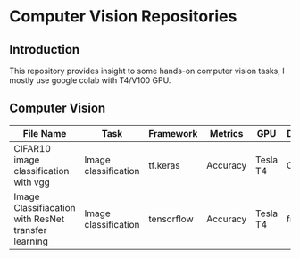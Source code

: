 # Computer Vision Repositories

## Introduction
This repository provides insight to some hands-on computer vision tasks, I mostly use google colab with T4/V100 GPU.



## Computer Vision
| File Name  |Task  | Framework    | Metrics       | GPU |  Dataset | Models | 
| ----- | ------------ | ------------- |---- | ---------- | ------- |------- |
| CIFAR10 image classification with vgg | Image classification | tf.keras | Accuracy | Tesla T4 | CIFA10 | vgg16 |
| Image Classifiacation with ResNet transfer learning | Image classification | tensorflow | Accuracy |Tesla T4 | fruit360 | imageNet |


